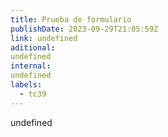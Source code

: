 ```yaml
---
title: Prueba de formulario
publishDate: 2023-09-29T21:05:59Z
link: undefined
aditional:
undefined
internal:
undefined
labels:
  - tc39
---
```

undefined